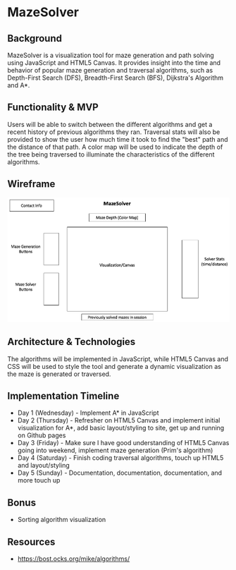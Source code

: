 # MazeSolver

## Background
MazeSolver is a visualization tool for maze generation and path solving using JavaScript and HTML5 Canvas. It provides insight into the time and behavior of popular maze generation and traversal algorithms, such as Depth-First Search (DFS), Breadth-First Search (BFS), Dijkstra's Algorithm and A*.

## Functionality & MVP
Users will be able to switch between the different algorithms and get a recent history of previous algorithms they ran. Traversal stats will also be provided to show the user how much time it took to find the "best" path and the distance of that path. A color map will be used to indicate the depth of the tree being traversed to illuminate the characteristics of the different algorithms.

## Wireframe
![](assets/README-dc1b9a73.png)

## Architecture & Technologies
The algorithms will be implemented in JavaScript, while HTML5 Canvas and CSS will be used to style the tool and generate a dynamic visualization as the maze is generated or traversed.

## Implementation Timeline
* Day 1 (Wednesday) - Implement A* in JavaScript
* Day 2 (Thursday) - Refresher on HTML5 Canvas and implement initial visualization for A*, add basic layout/styling to site, get up and running on Github pages
* Day 3 (Friday) - Make sure I have good understanding of HTML5 Canvas going into weekend, implement maze generation (Prim's algorithm)
* Day 4 (Saturday) - Finish coding traversal algorithms, touch up HTML5 and layout/styling
* Day 5 (Sunday) - Documentation, documentation, documentation, and more touch up

## Bonus
* Sorting algorithm visualization

## Resources
* https://bost.ocks.org/mike/algorithms/
